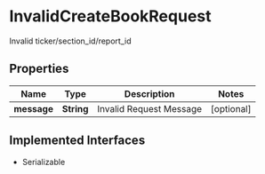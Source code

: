 

# InvalidCreateBookRequest

Invalid ticker/section_id/report_id

## Properties

Name | Type | Description | Notes
------------ | ------------- | ------------- | -------------
**message** | **String** | Invalid Request Message |  [optional]


## Implemented Interfaces

* Serializable


